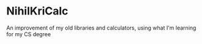 # NihilKriCalc
An improvement of my old libraries and calculators, using what I'm learning for my CS degree
